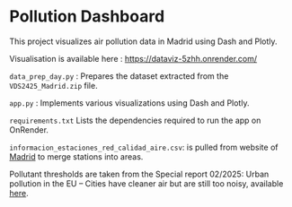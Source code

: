 # Pollution Dashboard

This project visualizes air pollution data in Madrid using Dash and Plotly.

Visualisation is available here : https://dataviz-5zhh.onrender.com/

`data_prep_day.py` : Prepares the dataset extracted from the `VDS2425_Madrid.zip` file.

`app.py` : Implements various visualizations using Dash and Plotly.

`requirements.txt` Lists the dependencies required to run the app on OnRender.

`informacion_estaciones_red_calidad_aire.csv`: is pulled from website of [Madrid](https://datos.madrid.es/sites/v/index.jsp?vgnextoid=9e42c176313eb410VgnVCM1000000b205a0aRCRD&vgnextchannel=374512b9ace9f310VgnVCM100000171f5a0aRCRD) to merge stations into areas.

Pollutant thresholds are taken from the Special report 02/2025: Urban pollution in the EU – Cities have cleaner air but are still too noisy, available [here](https://www.eca.europa.eu/en/publications?ref=SR-2025-02).
